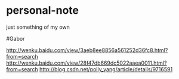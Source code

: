# personal-note
just something of my own

#Gabor

http://wenku.baidu.com/view/3aeb8ee8856a561252d36fc8.html?from=search
http://wenku.baidu.com/view/28f47db669dc5022aaea0011.html?from=search
http://blog.csdn.net/polly_yang/article/details/9716591
